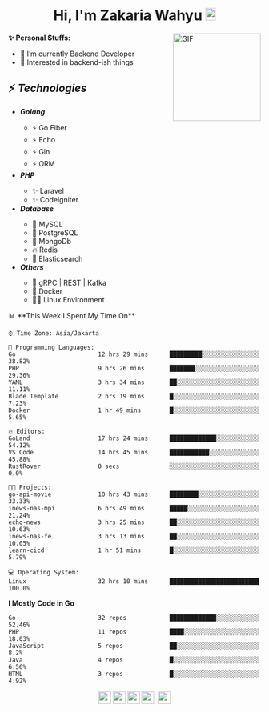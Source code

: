 <h1 align="center">Hi, I'm Zakaria Wahyu <img src="https://github.com/TheDudeThatCode/TheDudeThatCode/blob/master/Assets/Hi.gif" width="20px" height="25px"></h1>

<img align="right" alt="GIF" height="175px" src="https://www.nayakapratama.co.id/wp-content/uploads/2019/07/Website-Maintenance.gif" />

**✨ Personal Stuffs:**
- 🔭 I’m currently Backend Developer
- 🌱 Interested in backend-ish things

<h2>⚡ <i>Technologies</i></h2>
<ul>
<li><strong><i>Golang</i></strong></li>
  <ul>
    <li>⚡ Go Fiber</li>
    <li>⚡ Echo</li>
    <li>⚡ Gin</li>
    <li>⚡ ORM</li>
  </ul>
<li><strong><i>PHP</i></strong></li>
  <ul>
    <li>✨ Laravel</li>
    <li>✨ Codeigniter</li>
  </ul>
<li><strong><i>Database</i></strong></li>
  <ul>
    <li>🐬 MySQL</li>
    <li>🐘 PostgreSQL</li>
    <li>🍃 MongoDb</li>
    <li>🔥 Redis</li>
    <li>🔎 Elasticsearch</li>
  </ul>
  <li><strong><i>Others</i></strong></li>
  <ul>
    <li>💫 gRPC | REST | Kafka</li>
    <li>🐳 Docker</li>
    <li>👨‍💻 Linux Environment</li>
  </ul>
</ul>
<!--START_SECTION:waka-->
📊 **This Week I Spent My Time On** 

```text
⌚︎ Time Zone: Asia/Jakarta

💬 Programming Languages: 
Go                       12 hrs 29 mins      █████████░░░░░░░░░░░░░░░░   38.82% 
PHP                      9 hrs 26 mins       ███████░░░░░░░░░░░░░░░░░░   29.36% 
YAML                     3 hrs 34 mins       ██░░░░░░░░░░░░░░░░░░░░░░░   11.11% 
Blade Template           2 hrs 19 mins       █░░░░░░░░░░░░░░░░░░░░░░░░   7.23% 
Docker                   1 hr 49 mins        █░░░░░░░░░░░░░░░░░░░░░░░░   5.65%

🔥 Editors: 
GoLand                   17 hrs 24 mins      █████████████░░░░░░░░░░░░   54.12% 
VS Code                  14 hrs 45 mins      ███████████░░░░░░░░░░░░░░   45.88% 
RustRover                0 secs              ░░░░░░░░░░░░░░░░░░░░░░░░░   0.0%

🐱‍💻 Projects: 
go-api-movie             10 hrs 43 mins      ████████░░░░░░░░░░░░░░░░░   33.33% 
inews-nas-mpi            6 hrs 49 mins       █████░░░░░░░░░░░░░░░░░░░░   21.24% 
echo-news                3 hrs 25 mins       ██░░░░░░░░░░░░░░░░░░░░░░░   10.63% 
inews-nas-fe             3 hrs 13 mins       ██░░░░░░░░░░░░░░░░░░░░░░░   10.05% 
learn-cicd               1 hr 51 mins        █░░░░░░░░░░░░░░░░░░░░░░░░   5.79%

💻 Operating System: 
Linux                    32 hrs 10 mins      █████████████████████████   100.0%

```

**I Mostly Code in Go** 

```text
Go                       32 repos            █████████████░░░░░░░░░░░░   52.46% 
PHP                      11 repos            ████░░░░░░░░░░░░░░░░░░░░░   18.03% 
JavaScript               5 repos             ██░░░░░░░░░░░░░░░░░░░░░░░   8.2% 
Java                     4 repos             █░░░░░░░░░░░░░░░░░░░░░░░░   6.56% 
HTML                     3 repos             █░░░░░░░░░░░░░░░░░░░░░░░░   4.92%

```



<!--END_SECTION:waka-->

<p align="center">
<a href="https://www.linkedin.com/in/zakariawahyu" target="_blank"><img src="https://img.shields.io/badge/linkedin-%230077B5.svg?&style=for-the-badge&logo=linkedin&logoColor=white" height=25></a>
<a href="https://medium.com/@zakariawahyu" target="_blank"><img src="https://img.shields.io/badge/Medium-12100E?style=for-the-badge&logo=medium&logoColor=white" height=25></a>
<a href="https://medium.com/@zakariawahyu" target="_blank"><img src="https://img.shields.io/badge/Portfolio-2300843e?style=for-the-badge&logo=About.me&logoColor=white" height=25></a>
<a href="https://www.twitter.com/_zakariawahyu" target="_blank"><img src="https://img.shields.io/badge/twitter-%231DA1F2.svg?&style=for-the-badge&logo=twitter&logoColor=white" height=25></a> 
<a href="https://www.instagram.com/_zakariawahyu" target="_blank"><img src="https://img.shields.io/badge/instagram-%23E4405F.svg?&style=for-the-badge&logo=instagram&logoColor=white" height=25></a>

